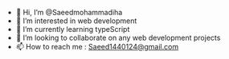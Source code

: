 - 👋 Hi, I’m @Saeedmohammadiha
- 👀 I’m interested in web development
- 🌱 I’m currently learning typeScript
- 💞️ I’m looking to collaborate on any web development projects
- 📫 How to reach me : Saeed1440124@gmail.com

<!---
Saeedmohammadiha/Saeedmohammadiha is a ✨ special ✨ repository because its `README.md` (this file) appears on your GitHub profile.
You can click the Preview link to take a look at your changes.
--->
